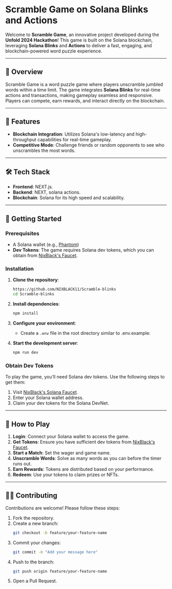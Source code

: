 # Scramble Game on Solana Blinks and Actions

Welcome to **Scramble Game**, an innovative project developed during the **Unfold 2024 Hackathon**! This game is built on the Solana blockchain, leveraging **Solana Blinks** and **Actions** to deliver a fast, engaging, and blockchain-powered word puzzle experience.

---

## 🎯 Overview

Scramble Game is a word puzzle game where players unscramble jumbled words within a time limit. The game integrates **Solana Blinks** for real-time actions and transactions, making gameplay seamless and responsive. Players can compete, earn rewards, and interact directly on the blockchain.

---

## 🌟 Features

- **Blockchain Integration**: Utilizes Solana's low-latency and high-throughput capabilities for real-time gameplay.
- **Competitive Mode**: Challenge friends or random opponents to see who unscrambles the most words.

---

## 🛠️ Tech Stack

- **Frontend**: NEXT.js.
- **Backend**: NEXT, solana actions.
- **Blockchain**: Solana for its high speed and scalability.

---

## 🚀 Getting Started

### Prerequisites

- A Solana wallet (e.g., [Phantom](https://phantom.app/))
- **Dev Tokens**: The game requires Solana dev tokens, which you can obtain from [NixBlack's Faucet](https://faucet.nixblack.site/).

### Installation

1. **Clone the repository**:
   ```bash
   https://github.com/NIXBLACK11/Scramble-blinks
   cd Scramble-blinks
   ```

2. **Install dependencies**:
   ```bash
   npm install
   ```

3. **Configure your environment**:
   - Create a `.env` file in the root directory similar to .env.example:

4. **Start the development server**:
   ```bash
   npm run dev
   ```

### Obtain Dev Tokens

To play the game, you’ll need Solana dev tokens. Use the following steps to get them:

1. Visit [NixBlack's Solana Faucet](https://faucet.nixblack.site/).
2. Enter your Solana wallet address.
3. Claim your dev tokens for the Solana DevNet.
---

## 📖 How to Play

1. **Login**: Connect your Solana wallet to access the game.
2. **Get Tokens**: Ensure you have sufficient dev tokens from [NixBlack's Faucet](https://faucet.nixblack.site/).
3. **Start a Match**: Set the wager and game name.
4. **Unscramble Words**: Solve as many words as you can before the timer runs out.
5. **Earn Rewards**: Tokens are distributed based on your performance.
6. **Redeem**: Use your tokens to claim prizes or NFTs.

---

## 🧑‍💻 Contributing

Contributions are welcome! Please follow these steps:

1. Fork the repository.
2. Create a new branch:
   ```bash
   git checkout -b feature/your-feature-name
   ```
3. Commit your changes:
   ```bash
   git commit -m "Add your message here"
   ```
4. Push to the branch:
   ```bash
   git push origin feature/your-feature-name
   ```
5. Open a Pull Request.
